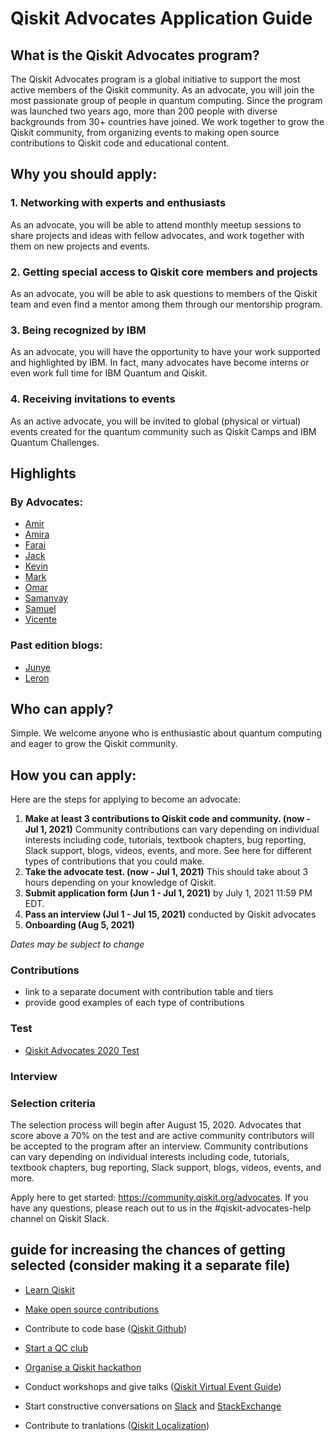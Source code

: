 # Qiskit Advocates Application Guide

## What is the Qiskit Advocates program?
The Qiskit Advocates program is a global initiative to support the most active members of the Qiskit community. As an advocate, you will join the most passionate group of people in quantum computing. Since the program was launched two years ago, more than 200 people with diverse backgrounds from  30+ countries have joined. We work together to grow the Qiskit community, from organizing events to making open source contributions to Qiskit code and educational content.

## Why you should apply:

### 1. Networking with experts and enthusiasts
As an advocate, you will be able to attend monthly meetup sessions to share projects and ideas with fellow advocates, and work together with them on new projects and events.

### 2. Getting special access to Qiskit core members and projects
As an advocate, you will be able to ask questions to members of the Qiskit team and even find a mentor among them through our mentorship program.

### 3. Being recognized by IBM
As an advocate, you will have the opportunity to have your work supported and highlighted by IBM. In fact, many advocates have become interns or even work full time for IBM Quantum and Qiskit.

### 4. Receiving invitations to events
As an active advocate, you will be invited to global (physical or virtual) events created for the quantum community such as Qiskit Camps and IBM Quantum Challenges.

## Highlights

### By Advocates:
- [Amir](https://medium.com/qiskit/ive-worked-in-game-development-my-whole-career-here-s-why-i-m-learning-quantum-computing-41bd179b70f2)
- [Amira](https://medium.com/qiskit/i-worked-in-finance-heres-why-i-m-learning-quantum-computing-9c1ec9b0b4a2)
- [Farai](https://medium.com/qiskit/join-qiskit-advocates-to-expand-your-network-and-grow-a48e390681b6)
- [Jack](https://medium.com/qiskit/benefits-of-the-qiskit-advocate-qiskit-project-access-a9d7824bfd85)
- [Kevin](https://medium.com/qiskit/im-a-maker-and-costume-designer-here-s-why-i-m-learning-quantum-computing-1972a51b43f7)
- [Mark](https://markcunningham.tech/2020/07/07/how-i-got-started-in-the-world-of-quantum-computing-and-my-experiences-so-far-as-a-qiskit-advocate/)
- [Omar](https://medium.com/qiskit/im-a-musician-and-here-s-why-i-m-learning-quantum-computing-db28c2aba7ac)
- [Samanvay](https://medium.com/qiskit/quantum-events-are-even-better-as-a-qiskit-advocate-28e24e72dba9)
- [Samuel](https://visbyrain.medium.com/%ED%95%99%EB%B6%80%EC%83%9D%EC%9D%80-ibm-qiskit-advocate%EB%A5%BC-%EA%BF%88%EA%BE%B8%EB%8A%94%EA%B0%80-767738a3082d)
- [Vicente](https://medium.com/qiskit/why-i-became-a-qiskit-advocate-and-you-should-too-dc4ca7f6c6c5)

### Past edition blogs:
- [Junye](https://medium.com/qiskit/qiskit-advocate-applications-open-today-heres-what-you-can-expect-from-the-program-a1b7878f86b8)
- [Leron](https://medium.com/qiskit/become-a-qiskit-advocate-eb1da2990257)

## Who can apply?
Simple. We welcome anyone who is enthusiastic about quantum computing and eager to grow the Qiskit community.

## How you can apply:

Here are the steps for applying to become an advocate:

1. **Make at least 3 contributions to Qiskit code and community. (now - Jul 1, 2021)**
Community contributions can vary depending on individual interests including code, tutorials, textbook chapters, bug reporting, Slack support, blogs, videos, events, and more. See here for different types of contributions that you could make.
2. **Take the advocate test. (now - Jul 1, 2021)**
This should take about 3 hours depending on your knowledge of Qiskit.
3. **Submit application form (Jun 1 - Jul 1, 2021)**
by July 1, 2021 11:59 PM EDT.
4. **Pass an interview (Jul 1 - Jul 15, 2021)** conducted by Qiskit advocates
5. **Onboarding (Aug 5, 2021)**

*Dates may be subject to change*

### Contributions
- link to a separate document with contribution table and tiers
- provide good examples of each type of contributions

### Test
- [Qiskit Advocates 2020 Test](https://github.com/qiskit-community/qiskit-advocate-test)

### Interview

### Selection criteria
The selection process will begin after August 15, 2020. Advocates that score above a 70% on the test and are active community contributors will be accepted to the program after an interview. Community contributions can vary depending on individual interests including code, tutorials, textbook chapters, bug reporting, Slack support, blogs, videos, events, and more.

Apply here to get started: https://community.qiskit.org/advocates. If you have any questions, please reach out to us in the #qiskit-advocates-help channel on Qiskit Slack.

## guide for increasing the chances of getting selected (consider making it a separate file)

- [Learn Qiskit](https://qiskit.org/learn/)

- [Make open source contributions](https://medium.com/qiskit/how-do-you-contribute-to-the-qiskit-community-9f4a42cd2500)

- Contribute to code base ([Qiskit Github](https://github.com/Qiskit))

- [Start a QC club](https://medium.com/qiskit/quantum-clubs-could-be-your-ticket-into-the-quantum-computing-field-8a29541384fb)

- [Organise a Qiskit hackathon](https://slides.com/huangjunye/how-to-organize-a-qiskit-hackathon)

- Conduct workshops and give talks ([Qiskit Virtual Event Guide](https://qiskit-community.github.io/virtual-event-guide/)) <!-- add more here and review -->

- Start constructive conversations on [Slack](https://ibm.co/joinqiskitslack) and [StackExchange](https://quantumcomputing.stackexchange.com/)

- Contribute to tranlations ([Qiskit Localization](https://github.com/qiskit-community/qiskit-translations#to-sign-up-to-participate-in-translations))
